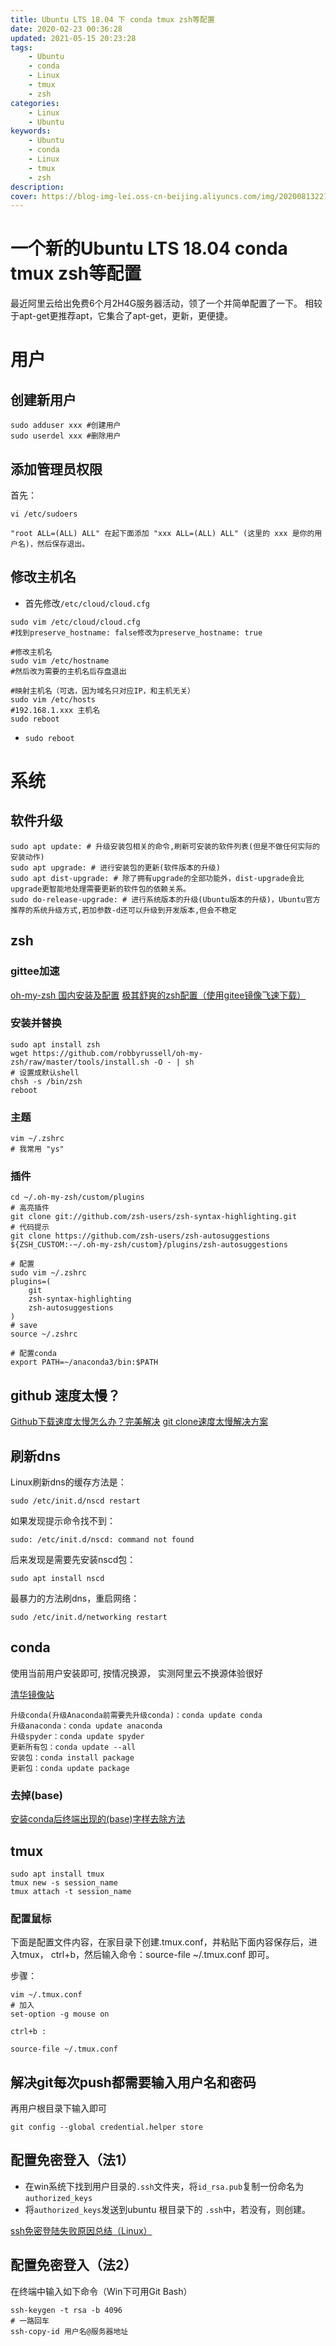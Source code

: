 ```yaml
---
title: Ubuntu LTS 18.04 下 conda tmux zsh等配置
date: 2020-02-23 00:36:28
updated: 2021-05-15 20:23:28
tags:
    - Ubuntu
    - conda
    - Linux
    - tmux
    - zsh
categories:
    - Linux
    - Ubuntu
keywords:
    - Ubuntu
    - conda
    - Linux
    - tmux
    - zsh
description:
cover: https://blog-img-lei.oss-cn-beijing.aliyuncs.com/img/20200813221115.png
---
```

# 一个新的Ubuntu LTS 18.04 conda tmux zsh等配置
最近阿里云给出免费6个月2H4G服务器活动，领了一个并简单配置了一下。
相较于apt-get更推荐apt，它集合了apt-get，更新，更便捷。
# 用户
## 创建新用户
```shell
sudo adduser xxx #创建用户
sudo userdel xxx #删除用户
```
## 添加管理员权限
首先：
```shell
vi /etc/sudoers
```
```shell
"root ALL=(ALL) ALL" 在起下面添加 "xxx ALL=(ALL) ALL" (这里的 xxx 是你的用户名)，然后保存退出。
```
## 修改主机名
+ 首先修改`/etc/cloud/cloud.cfg`
```shell
sudo vim /etc/cloud/cloud.cfg
#找到preserve_hostname: false修改为preserve_hostname: true
```
```shell
#修改主机名
sudo vim /etc/hostname
#然后改为需要的主机名后存盘退出

#映射主机名（可选，因为域名只对应IP，和主机无关）
sudo vim /etc/hosts
#192.168.1.xxx 主机名
sudo reboot
```
+ `sudo reboot`

# 系统
## 软件升级
```shell
sudo apt update: # 升级安装包相关的命令,刷新可安装的软件列表(但是不做任何实际的安装动作)
sudo apt upgrade: # 进行安装包的更新(软件版本的升级)
sudo apt dist-upgrade: # 除了拥有upgrade的全部功能外，dist-upgrade会比upgrade更智能地处理需要更新的软件包的依赖关系。
sudo do-release-upgrade: # 进行系统版本的升级(Ubuntu版本的升级)，Ubuntu官方推荐的系统升级方式,若加参数-d还可以升级到开发版本,但会不稳定
```

## zsh
### gittee加速
[oh-my-zsh 国内安装及配置](https://blog.csdn.net/qwe641259875/article/details/107201760/)
[极其舒爽的zsh配置（使用gitee镜像飞速下载）](https://blog.csdn.net/qq_41996454/article/details/102640653)
### 安装并替换
```shell
sudo apt install zsh
wget https://github.com/robbyrussell/oh-my-zsh/raw/master/tools/install.sh -O - | sh
# 设置成默认shell
chsh -s /bin/zsh
reboot
```
### 主题
```shell
vim ~/.zshrc
# 我常用 "ys"
```
### 插件
```shell
cd ~/.oh-my-zsh/custom/plugins
# 高亮插件
git clone git://github.com/zsh-users/zsh-syntax-highlighting.git
# 代码提示
git clone https://github.com/zsh-users/zsh-autosuggestions ${ZSH_CUSTOM:-~/.oh-my-zsh/custom}/plugins/zsh-autosuggestions

# 配置
sudo vim ~/.zshrc
plugins=(
    git
    zsh-syntax-highlighting
    zsh-autosuggestions
)
# save
source ~/.zshrc

# 配置conda
export PATH=~/anaconda3/bin:$PATH
```
## github 速度太慢？
[Github下载速度太慢怎么办？完美解决](https://yq.aliyun.com/articles/713169)
[git clone速度太慢解决方案](https://blog.csdn.net/hzwwpgmwy/article/details/79043251)

## 刷新dns
Linux刷新dns的缓存方法是：
```shell
sudo /etc/init.d/nscd restart
```
如果发现提示命令找不到：
```shell
sudo: /etc/init.d/nscd: command not found
```
后来发现是需要先安装nscd包：
```shell
sudo apt install nscd
```
最暴力的方法刷dns，重启网络：
```shell
sudo /etc/init.d/networking restart
```
## conda
使用当前用户安装即可, 按情况换源， 实测阿里云不换源体验很好


[清华镜像站](https://mirrors.tuna.tsinghua.edu.cn/help/anaconda/)

```shell
升级conda(升级Anaconda前需要先升级conda)：conda update conda 
升级anaconda：conda update anaconda 
升级spyder：conda update spyder
更新所有包：conda update --all
安装包：conda install package
更新包：conda update package
```
### 去掉(base)
[安装conda后终端出现的(base)字样去除方法](https://www.jianshu.com/p/6cdc9713c4ed)
## tmux
```shell
sudo apt install tmux
tmux new -s session_name
tmux attach -t session_name
```
### 配置鼠标
下面是配置文件内容，在家目录下创建.tmux.conf，并粘贴下面内容保存后，进入tmux， ctrl+b，然后输入命令：source-file ~/.tmux.conf 即可。

步骤：
```shell
vim ~/.tmux.conf
# 加入
set-option -g mouse on
```

`ctrl+b :`
```shell
source-file ~/.tmux.conf
```

## 解决git每次push都需要输入用户名和密码
再用户根目录下输入即可
```shell
git config --global credential.helper store
```

## 配置免密登入（法1）
+ 在win系统下找到用户目录的`.ssh`文件夹，将`id_rsa.pub`复制一份命名为`authorized_keys`
+ 将`authorized_keys`发送到ubuntu 根目录下的 `.ssh`中，若没有，则创建。

[ssh免密登陆失败原因总结（Linux）](https://blog.csdn.net/zhangmingcai/article/details/95734889)

## 配置免密登入（法2）
在终端中输入如下命令（Win下可用Git Bash）
```shell
ssh-keygen -t rsa -b 4096 
# 一路回车
ssh-copy-id 用户名@服务器地址
```
